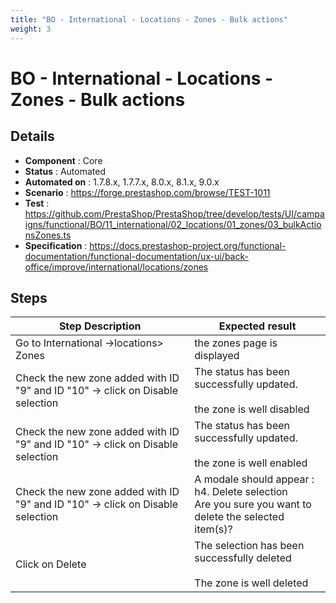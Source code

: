 ```yaml
---
title: "BO - International - Locations - Zones - Bulk actions"
weight: 3
---
```


# BO - International - Locations - Zones - Bulk actions
## Details
* **Component** : Core
* **Status** : Automated
* **Automated on** : 1.7.8.x, 1.7.7.x, 8.0.x, 8.1.x, 9.0.x
* **Scenario** : https://forge.prestashop.com/browse/TEST-1011
* **Test** : https://github.com/PrestaShop/PrestaShop/tree/develop/tests/UI/campaigns/functional/BO/11_international/02_locations/01_zones/03_bulkActionsZones.ts
* **Specification** : https://docs.prestashop-project.org/functional-documentation/functional-documentation/ux-ui/back-office/improve/international/locations/zones

## Steps
| Step Description | Expected result |
| ----- | ----- |
| Go to International ->locations> Zones | the zones page is displayed |
| Check the new zone added with ID "9" and ID "10" -> click on Disable selection | The status has been successfully updated.<br><br>the zone is well disabled |
| Check the new zone added with ID "9" and ID "10" -> click on Disable selection | The status has been successfully updated.<br><br>the zone is well enabled |
| Check the new zone added with ID "9" and ID "10" -> click on Disable selection | A modale should appear : <br>h4. Delete selection<br>Are you sure you want to delete the selected item(s)? |
| Click on Delete | The selection has been successfully deleted <br><br>The zone is well deleted |
